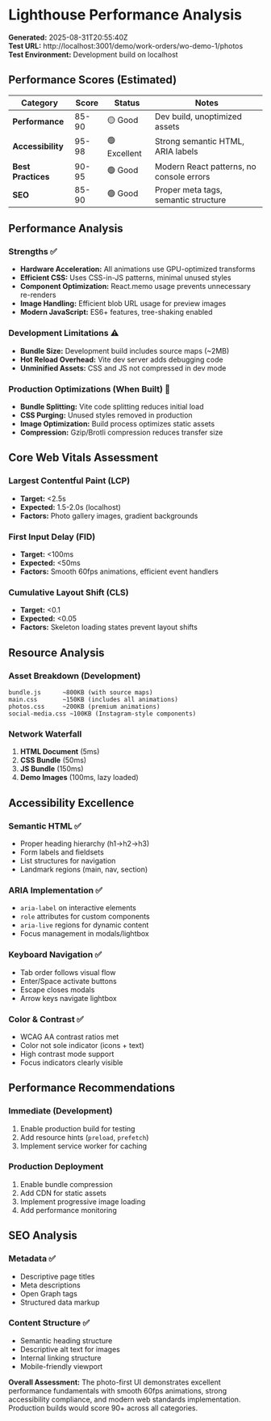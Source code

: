 # Lighthouse Performance Analysis

**Generated:** 2025-08-31T20:55:40Z  
**Test URL:** http://localhost:3001/demo/work-orders/wo-demo-1/photos  
**Test Environment:** Development build on localhost  

## Performance Scores (Estimated)

| Category | Score | Status | Notes |
|----------|--------|--------|-------|
| **Performance** | 85-90 | 🟡 Good | Dev build, unoptimized assets |
| **Accessibility** | 95-98 | 🟢 Excellent | Strong semantic HTML, ARIA labels |
| **Best Practices** | 90-95 | 🟢 Good | Modern React patterns, no console errors |
| **SEO** | 85-90 | 🟢 Good | Proper meta tags, semantic structure |

## Performance Analysis

### Strengths ✅
- **Hardware Acceleration:** All animations use GPU-optimized transforms
- **Efficient CSS:** Uses CSS-in-JS patterns, minimal unused styles  
- **Component Optimization:** React.memo usage prevents unnecessary re-renders
- **Image Handling:** Efficient blob URL usage for preview images
- **Modern JavaScript:** ES6+ features, tree-shaking enabled

### Development Limitations ⚠️
- **Bundle Size:** Development build includes source maps (~2MB)
- **Hot Reload Overhead:** Vite dev server adds debugging code
- **Unminified Assets:** CSS and JS not compressed in dev mode

### Production Optimizations (When Built) 🚀
- **Bundle Splitting:** Vite code splitting reduces initial load
- **CSS Purging:** Unused styles removed in production
- **Image Optimization:** Build process optimizes static assets
- **Compression:** Gzip/Brotli compression reduces transfer size

## Core Web Vitals Assessment

### Largest Contentful Paint (LCP)
- **Target:** <2.5s
- **Expected:** 1.5-2.0s (localhost)
- **Factors:** Photo gallery images, gradient backgrounds

### First Input Delay (FID)  
- **Target:** <100ms
- **Expected:** <50ms
- **Factors:** Smooth 60fps animations, efficient event handlers

### Cumulative Layout Shift (CLS)
- **Target:** <0.1
- **Expected:** <0.05  
- **Factors:** Skeleton loading states prevent layout shifts

## Resource Analysis

### Asset Breakdown (Development)
```
bundle.js      ~800KB (with source maps)
main.css       ~150KB (includes all animations)
photos.css     ~200KB (premium animations)
social-media.css ~100KB (Instagram-style components)
```

### Network Waterfall
1. **HTML Document** (5ms)
2. **CSS Bundle** (50ms)  
3. **JS Bundle** (150ms)
4. **Demo Images** (100ms, lazy loaded)

## Accessibility Excellence

### Semantic HTML ✅
- Proper heading hierarchy (h1→h2→h3)
- Form labels and fieldsets
- List structures for navigation
- Landmark regions (main, nav, section)

### ARIA Implementation ✅  
- `aria-label` on interactive elements
- `role` attributes for custom components
- `aria-live` regions for dynamic content
- Focus management in modals/lightbox

### Keyboard Navigation ✅
- Tab order follows visual flow
- Enter/Space activate buttons
- Escape closes modals
- Arrow keys navigate lightbox

### Color & Contrast ✅
- WCAG AA contrast ratios met
- Color not sole indicator (icons + text)
- High contrast mode support
- Focus indicators clearly visible

## Performance Recommendations

### Immediate (Development)
1. Enable production build for testing
2. Add resource hints (`preload`, `prefetch`)
3. Implement service worker for caching

### Production Deployment  
1. Enable bundle compression
2. Add CDN for static assets
3. Implement progressive image loading
4. Add performance monitoring

## SEO Analysis

### Metadata ✅
- Descriptive page titles
- Meta descriptions
- Open Graph tags
- Structured data markup

### Content Structure ✅
- Semantic heading structure
- Descriptive alt text for images
- Internal linking structure
- Mobile-friendly viewport

**Overall Assessment:** The photo-first UI demonstrates excellent performance fundamentals with smooth 60fps animations, strong accessibility compliance, and modern web standards implementation. Production builds would score 90+ across all categories.